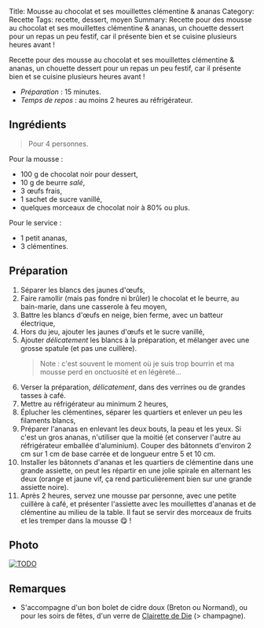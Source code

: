 Title: Mousse au chocolat et ses mouillettes clémentine & ananas
Category: Recette
Tags: recette, dessert, moyen
Summary: Recette pour des mousse au chocolat et ses mouillettes clémentine & ananas, un chouette dessert pour un repas un peu festif, car il présente bien et se cuisine plusieurs heures avant !

Recette pour des mousse au chocolat et ses mouillettes clémentine & ananas, un chouette dessert pour un repas un peu festif, car il présente bien et se cuisine plusieurs heures avant !

- *Préparation* : 15 minutes.
- *Temps de repos* : au moins 2 heures au réfrigérateur.

## Ingrédients
> Pour 4 personnes.

Pour la mousse :

- 100 g de chocolat noir pour dessert,
- 10 g de beurre *salé*,
- 3 œufs frais,
- 1 sachet de sucre vanillé,
- quelques morceaux de chocolat noir à 80% ou plus.

Pour le service :

- 1 petit ananas,
- 3 clémentines.

## Préparation
1. Séparer les blancs des jaunes d'œufs,
2. Faire ramollir (mais pas fondre ni brûler) le chocolat et le beurre, au bain-marie, dans une casserole à feu moyen,
3. Battre les blancs d'œufs en neige, bien ferme, avec un batteur électrique,
4. Hors du jeu, ajouter les jaunes d'œufs et le sucre vanillé,
5. Ajouter *délicatement* les blancs à la préparation, et mélanger avec une grosse spatule (et pas une cuillère).
    > Note : c'est souvent le moment où je suis trop bourrin et ma mousse perd en onctuosité et en légèreté...
6. Verser la préparation, *délicatement*, dans des verrines ou de grandes tasses à café.
7. Mettre au réfrigérateur au minimum 2 heures,
8. Éplucher les clémentines, séparer les quartiers et enlever un peu les filaments blancs,
9. Préparer l'ananas en enlevant les deux bouts, la peau et les yeux. Si c'est un gros ananas, n'utiliser que la moitié (et conserver l'autre au réfrigérateur emballée d'aluminium). Couper des bâtonnets d'environ 2 cm sur 1 cm de base carrée et de longueur entre 5 et 10 cm.
10. Installer les bâtonnets d'ananas et les quartiers de clémentine dans une grande assiette, on peut les répartir en une jolie spirale en alternant les deux (orange et jaune vif, ça rend particulièrement bien sur une grande assiette noire).
11. Après 2 heures, servez une mousse par personne, avec une petite cuillère à café, et présenter l'assiette avec les mouillettes d'ananas et de clémentine au milieu de la table. Il faut se servir des morceaux de fruits et les tremper dans la mousse :yum: !

## Photo
[![TODO]({static}images/blank.png)](#)

## Remarques
- S'accompagne d'un bon bolet de cidre doux (Breton ou Normand), ou pour les soirs de fêtes, d'un verre de [Clairette de Die](https://fr.wikipedia.org/wiki/Clairette_de_Die) (> champagne).

